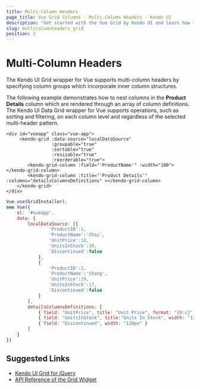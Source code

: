 ```yaml
---
title: Multi-Column Headers
page_title: Vue Grid Columns - Multi-Column Headers - Kendo UI
description: "Get started with the Vue Grid by Kendo UI and learn how to configure multi-column headers."
slug: multicolumnheaders_grid
position: 2
---
```


# Multi-Column Headers

The Kendo UI Grid wrapper for Vue supports multi-column headers by specifying column groups which incorporate inner column structures.

The following example demonstrates how to nest columns in the **Product Details** column which are rendered through an array of column definitions. The Kendo UI Data Grid wrapper for Vue supports operations, such as sorting and filtering, on each column level and regardless of the selected multi-header pattern.

```html-preview
<div id="vueapp" class="vue-app">
     <kendo-grid :data-source="localDataSource"
                 :groupable="true"
                 :sortable="true"
                 :resizable="true"
                 :reorderable="true">
        <kendo-grid-column :field="'ProductName'" :width="180"></kendo-grid-column>
        <kendo-grid-column :title="'Product Details'" :columns="detailsColumnsDefinitions" ></kendo-grid-column>
    </kendo-grid>
</div>
```
```js
Vue.use(GridInstaller);
new Vue({
    el: '#vueapp',
    data: {
        localDataSource: [{
                'ProductID':1,
                'ProductName':'Chai',
                'UnitPrice':18,
                'UnitsInStock':39,
                'Discontinued':false
            },
            {
                'ProductID':2,
                'ProductName':'Chang',
                'UnitPrice':19,
                'UnitsInStock':17,
                'Discontinued':false
            }
        ],
        detailsColumnsDefinitions: [
            { field: "UnitPrice", title: "Unit Price", format: "{0:c}", width: "120px" },
            { field: "UnitsInStock", title:"Units In Stock", width: "120px" },
            { field: "Discontinued", width: "120px" }
        ]
    }
})
```

## Suggested Links

* [Kendo UI Grid for jQuery](https://docs.telerik.com/kendo-ui/controls/data-management/grid/overview)
* [API Reference of the Grid Widget](https://docs.telerik.com/kendo-ui/api/javascript/ui/grid)
